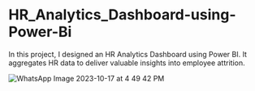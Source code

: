 # HR_Analytics_Dashboard-using-Power-Bi
In this project, I designed an HR Analytics Dashboard using Power BI. It aggregates HR data to deliver valuable insights into employee attrition.

![WhatsApp Image 2023-10-17 at 4 49 42 PM](https://github.com/AnitaChavhan/HR_Analytics_Dashboard-using-Power-Bi/assets/147397812/aaff22fa-7589-46f2-b5ce-2a7d2ac460c4)
